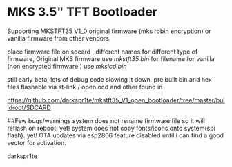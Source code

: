 # MKS 3.5" TFT Bootloader 
 
Supporting MKSTFT35 V1_0 original firmware (mks robin encryption) or 
vanilla firmware from other vendors 

 place firmware file on sdcard , 
 different names for different type of firmware, 
  Original MKS firmware use *mkstft35.bin* for filename
  for vanilla (non encrypted firmware ) use *mkslcd.bin* 

  still early beta, lots of debug code slowing it down, 
pre built bin and hex files flashable via st-link / open ocd and other found in 

https://github.com/darkspr1te/mkstft35_V1_open_bootloader/tree/master/buildroot/SDCARD



##Few bugs/warnings 
system does not rename firmware file so it will reflash on reboot. yet!
system does not copy fonts/icons onto system(spi flash). yet!
OTA updates via esp2866 feature disabled until i can find a good vector for activation. 


darkspr1te 

